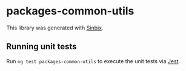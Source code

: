 # packages-common-utils

This library was generated with [Sinbix](https://sinbix.dev).

## Running unit tests

Run `ng test packages-common-utils` to execute the unit tests via [Jest](https://jestjs.io).
